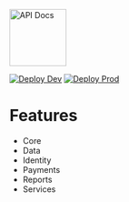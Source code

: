 <p align="left">
 <img width="100px" src="https://basiq.io/wp-content/uploads/2022/03/basiq-logo-new-large.svg" align="center" alt="API Docs" /> 
</p>

[![Deploy Dev](https://github.com/basiqio/api-ref/actions/workflows/syncdev.yml/badge.svg)](https://github.com/basiqio/api-ref/actions/workflows/syncdev.yml) [![Deploy Prod](https://github.com/basiqio/api-ref/actions/workflows/CI-pipeline.yml/badge.svg)](https://github.com/basiqio/api-ref/actions/workflows/CI-pipeline.yml)

# Features

-   Core
-   Data
-   Identity
-   Payments
-   Reports
-   Services
